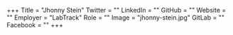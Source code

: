 +++
Title = "Jhonny Stein"
Twitter = ""
LinkedIn = ""
GitHub = ""
Website = ""
Employer = "LabTrack"
Role = ""
Image = "jhonny-stein.jpg"
GitLab = ""
Facebook = ""
+++
